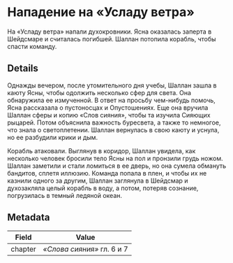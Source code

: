 # Нападение на «Усладу ветра»
На «Усладу ветра» напали духокровники. Ясна оказалась заперта в Шейдсмаре и считалась погибшей. Шаллан потопила корабль, чтобы спасти команду.

## Details
Однажды вечером, после утомительного дня учебы, Шаллан зашла в каюту Ясны, чтобы одолжить несколько сфер для света. Она обнаружила ее измученной. В ответ на просьбу чем-нибудь помочь, Ясна рассказала о пустоносцах и Опустошениях. Еще она вручила Шаллан сферы и копию «Слов сияния», чтобы та изучила Сияющих рыцарей. Потом объяснила важность буресвета, а также то немногое, что знала о светоплетении. Шаллан вернулась в свою каюту и уснула, но ее разбудили крики и дым.

Корабль атаковали. Выглянув в коридор, Шаллан увидела, как несколько человек бросили тело Ясны на пол и пронзили грудь ножом. Шаллан заметили и стали ломиться в ее дверь, но она сумела обмануть бандитов, сплетя иллюзию. Команда попала в плен, и чтобы их не казнили одного за другим, Шаллан заглянула в Шейдсмар и духозакляла целый корабль в воду, а потом, потеряв сознание, погрузилась в темный ледяной океан.

## Metadata
| Field | Value |
| ----- | ----- |
| chapter | *«Слова сияния»* гл. 6 и 7 |
